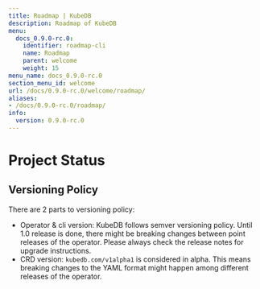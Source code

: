 ```yaml
---
title: Roadmap | KubeDB
description: Roadmap of KubeDB
menu:
  docs_0.9.0-rc.0:
    identifier: roadmap-cli
    name: Roadmap
    parent: welcome
    weight: 15
menu_name: docs_0.9.0-rc.0
section_menu_id: welcome
url: /docs/0.9.0-rc.0/welcome/roadmap/
aliases:
- /docs/0.9.0-rc.0/roadmap/
info:
  version: 0.9.0-rc.0
---
```


# Project Status

## Versioning Policy

There are 2 parts to versioning policy:

 - Operator & cli version: KubeDB follows semver versioning policy. Until 1.0 release is done, there might be breaking changes between point releases of the operator. Please always check the release notes for upgrade instructions.
 - CRD version: `kubedb.com/v1alpha1` is considered in alpha. This means breaking changes to the YAML format might happen among different releases of the operator.
